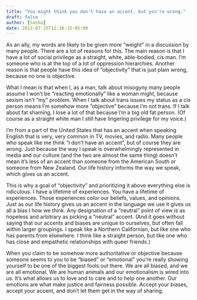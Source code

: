 ```yaml
---
title: "You might think you don't have an accent, but you're wrong."
draft: false
author: [Sasha]
date: 2013-07-15T12:36:15-05:00
---
```


As an ally, my words are likely to be given more “weight” in a discussion by many people. There are a lot of reasons for this. The main reason is that I have a lot of social privilege as a straight, white, able-bodied, cis man. I’m someone who is at the top of a lot of oppression hierarchies. Another reason is that people have this idea of “objectivity” that is just plain wrong, because no one is objective.

What I mean is that when I, as a man, talk about misogyny many people assume I won’t be “reacting emotionally” like a woman might, because sexism isn’t “my” problem. When I talk about trans issues my status as a cis person means I’m somehow more “objective” because I’m not trans. If I talk about fat shaming, I lose a lot of that because I’m a big old fat person. (Of course as a straight white man I still have lingering privilege for my voice.)

I’m from a part of the United States that has an accent when speaking English that is very, very common in TV, movies, and radio. Many people who speak like me think “I don’t have an accent”, but of course they are wrong. Just because the way I speak is overwhelmingly represented in media and our culture (and the two are almost the same thing) doesn’t mean it’s less of an accent than someone from the American South or someone from New Zealand. Our life history informs the way we speak, which gives us an accent.

This is why a goal of “objectivity” and prioritizing it above everything else is ridiculous. I have a lifetime of experiences. You have a lifetime of experiences. Those experiences color our beliefs, values, and opinions. Just as our life history gives us an accent in the language we use it gives us all a bias I how we think. Any designation of a “neutral” point of view is as hopeless and arbitrary as picking a “neutral” accent. (And it goes without saying that our accents and biases are unique to ourselves, but often fall within larger groupings. I speak like a Northern Californian, but like one who has parents from elsewhere. I think like a straight person, but like one who has close and empathetic relationships with queer friends.)

When you claim to be somehow more authoritative or objective because someone seems to you to be “biased” or “emotional” you’re really showing yourself to be one of the biggest fools out there. We are all biased, and we are all emotional. We are human animals and our emotionalism is wired into us. It’s what allows us to love and to care and to help one another. Our emotions are what make justice and fairness possible. Accept your biases, accept your accent, and don’t let them get in the way of sharing.
